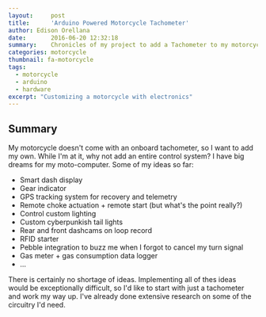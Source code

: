 ```yaml
---
layout:     post
title:      'Arduino Powered Motorcycle Tachometer'
author: Edison Orellana
date:       2016-06-20 12:32:18
summary:    Chronicles of my project to add a Tachometer to my motorcycle. 
categories: motorcycle
thumbnail: fa-motorcycle
tags:
  - motorcycle
  - arduino 
  - hardware
excerpt: "Customizing a motorcycle with electronics"
---
```


## Summary

My motorcycle doesn't come with an onboard tachometer, so I want to add my own. While I'm at it, why not add an entire control system? I have big dreams for my moto-computer. Some of my ideas so far:

   * Smart dash display
   * Gear indicator
   * GPS tracking system for recovery and telemetry
   * Remote choke actuation + remote start (but what's the point really?)
   * Control custom lighting
   * Custom cyberpunkish tail lights
   * Rear and front dashcams on loop record
   * RFID starter
   * Pebble integration to buzz me when I forgot to cancel my turn signal
   * Gas meter + gas consumption data logger
   * ...

There is certainly no shortage of ideas. Implementing all of thes ideas would be exceptionally difficult, so I'd like to start with just a tachometer and work my way up. I've already done extensive research on some of the circuitry I'd need. 


